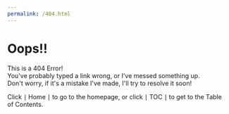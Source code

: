 ```yaml
---
permalink: /404.html
---
```

# Oops!!
This is a 404 Error!  
You've probably typed a link wrong, or I've messed something up.  
Don't worry, if it's a mistake I've made, I'll try to resolve it soon!

Click ∣ Home ∣ to go to the homepage, or click ∣ TOC ∣ to get to the Table of Contents.
